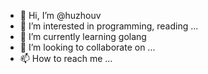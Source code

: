 - 👋 Hi, I’m @huzhouv
- 👀 I’m interested in programming, reading ...
- 🌱 I’m currently learning golang
- 💞️ I’m looking to collaborate on ...
- 📫 How to reach me ...

<!---
huzhouv/huzhouv is a ✨ special ✨ repository because its `README.md` (this file) appears on your GitHub profile.
You can click the Preview link to take a look at your changes.
--->
